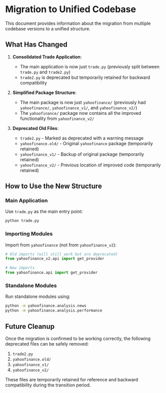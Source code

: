 # Migration to Unified Codebase

This document provides information about the migration from multiple codebase versions to a unified structure.

## What Has Changed

1. **Consolidated Trade Application**:
   - The main application is now just `trade.py` (previously split between `trade.py` and `trade2.py`)
   - `trade2.py` is deprecated but temporarily retained for backward compatibility

2. **Simplified Package Structure**:
   - The main package is now just `yahoofinance/` (previously had `yahoofinance/`, `yahoofinance_v1/`, and `yahoofinance_v2/`)
   - The `yahoofinance/` package now contains all the improved functionality from `yahoofinance_v2/`

3. **Deprecated Old Files**:
   - `trade2.py` - Marked as deprecated with a warning message
   - `yahoofinance.old/` - Original `yahoofinance` package (temporarily retained)
   - `yahoofinance_v1/` - Backup of original package (temporarily retained)
   - `yahoofinance_v2/` - Previous location of improved code (temporarily retained)

## How to Use the New Structure

### Main Application

Use `trade.py` as the main entry point:

```bash
python trade.py
```

### Importing Modules

Import from `yahoofinance` (not from `yahoofinance_v2`):

```python
# Old imports (will still work but are deprecated)
from yahoofinance_v2.api import get_provider

# New imports
from yahoofinance.api import get_provider
```

### Standalone Modules

Run standalone modules using:

```bash
python -m yahoofinance.analysis.news
python -m yahoofinance.analysis.performance
```

## Future Cleanup

Once the migration is confirmed to be working correctly, the following deprecated files can be safely removed:

1. `trade2.py`
2. `yahoofinance.old/`
3. `yahoofinance_v1/`
4. `yahoofinance_v2/`

These files are temporarily retained for reference and backward compatibility during the transition period.